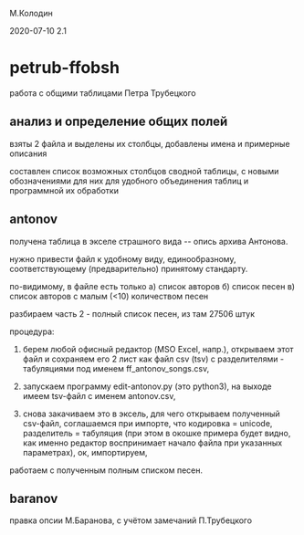 М.Колодин

2020-07-10 2.1

petrub-ffobsh
=========================

работа с общими таблицами Петра Трубецкого

анализ и определение общих полей
------------------------

взяты 2 файла и выделены их столбцы,
добавлены имена и примерные описания

составлен список возможных столбцов сводной таблицы,
с новыми обозначениями для них для удобного объединения таблиц
и программной их обработки

antonov
----------------------

получена таблица в экселе страшного вида -- 
опись архива Антонова.

нужно привести файл к удобному виду, единообразному,
соответствующему (предварительно) принятому стандарту.

по-видимому, в файле есть только 
а) список авторов
б) список песен
в) список авторов с малым (<10) количеством песен

разбираем часть 2 - полный список песен,
из там 27506 штук

процедура:

1. берем любой офисный редактор (MSO Excel, напр.),
открываем этот файл 
и сохраняем его 2 лист как файл csv (tsv) с разделителями - табуляциями
под именем ff_antonov_songs.csv,

2. запускаем программу edit-antonov.py (это python3),
на выходе имеем tsv-файл с именем antonov.csv,

3. снова закачиваем это в эксель,
для чего открываем полученный csv-файл,
соглашаемся при импорте, что
кодировка = unicode, 
разделитель = табуляция
(при этом в окошке примера будет видно, как именно редактор воспринимает
начало файла при указанных параметрах),
ок, импортируем,

работаем с полученным полным списком песен.

baranov
----------------------

правка опсии М.Баранова,
с учётом замечаний П.Трубецкого


